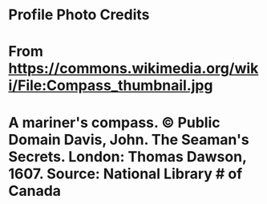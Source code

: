 # Profile Photo Credits
# From https://commons.wikimedia.org/wiki/File:Compass_thumbnail.jpg
# A mariner's compass. © Public Domain Davis, John. The Seaman's Secrets. London: Thomas Dawson, 1607. Source: National Library # of Canada
